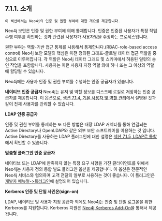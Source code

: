 
## 7.1.1. 소개 

```
이 섹션에서는 Neo4j의 인증 및 권한 부여에 대한 개요를 제공합니다. 
```

Neo4j 보안은 인증 및 권한 부여에 의해 통제합니다. 인증은 인증된 사용자가 특정 작업 수행 여부를 확인하는 것과 관련된 사용자가 사용자임을 주장하는 프로세스입니다.

권한 부여는 역할-기반 접근 통제를 사용해서 통제합니다.(RBAC-role-based access control)
Neo4j 보안 모델의 핵심은 이전 정의된 그래프-글로벌 데이터 접근 역할을 중심으로 이루어집니다. 각 역할은 Neo4j 데이터 그래프 및 스키마에서 허용된 일련의 승인 작업을 포함합니다. 사용자는 이런 사용자 지정 역할 외에 하나 또는 그 이상의 역할에 할당될 수 있습니다.

Neo4j에는 사용자 인증 및 권한 부여를 수행하는 인증 공급자가 있습니다.

**네이티브 인증 공급자**
Neo4j는 유저 및 역할 정보를 디스크에 로컬로 저장하는 인증 공급자를 제공합니다. 이 옵션으로, [섹션 7.1.4, 기본 사용자 및 역할 관리](.//native-user-role-management.md)에서 설명된 것과 같이 전체 사용자를 관리할 수 있습니다. 

**LDAP 인증 공급자**

인증 및 권한 부여를 통제하는 또 다른 방법은 내장 LDAP 커넥터를 통해 연결되는 Active Directory나 OpenLDAP와 같은 외부 보안 소프트웨어를 이용하는 것 입니다. Active Directory를 사용하는 LDAP 플러그인에 대한 설명은 [섹션 7.1.5, LDAP로 통합](/security/authentication-authorization/ldap-integration.md)에서 확인할 수 있습니다. 

**맞춤형 플러그인 인증 공급자**

네이티브 또는 LDAP에 만족하지 않는 특정 요구 사항을 가진 클라이언트를 위해서 Neo4j는 사용자 정의 통합 빌드 플러그인 옵션을 제공합니다. 이 옵션은 전문적인 Neo4j 서비스와 협의하여 고객 전달의 일부로 사용하는 것이 좋습니다. 이 플러그인은 [개발자 메뉴얼->플러그인](https://neo4j.com/docs/developer-manual/3.4/extending-neo4j/auth-plugins/)에 설명되어 있습니다. 

**Kerberos 인증 및 단일 사인온(sign-on)**

LDAP, 네이티브 및 사용자 지정 공급자 외에도 Neo4j는 인증 및 단일 로그온을 위한 Kerberos를 지원합니다. Kerberos 지원은 [Neo4j Kerberos Add-On](https://neo4j.com/docs/add-on/kerberos/1.0)을 통해서 제공됩니다. 